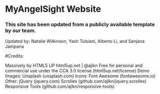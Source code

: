 # MyAngelSight Website

### This site has been updated from a publicly available template by our team.

Updated by: Natalie Wilkinson, Yash Tulsiani, Alberto Li, and Sanjana Jampana


#Credits:

Massively by HTML5 UP
html5up.net | @ajlkn
Free for personal and commercial use under the CCA 3.0 license (html5up.net/license)
Demo Images:
	Unsplash (unsplash.com)
Icons:
	Font Awesome (fontawesome.io)
Other:
	jQuery (jquery.com)
	Scrollex (github.com/ajlkn/jquery.scrollex)
	Responsive Tools (github.com/ajlkn/responsive-tools)
